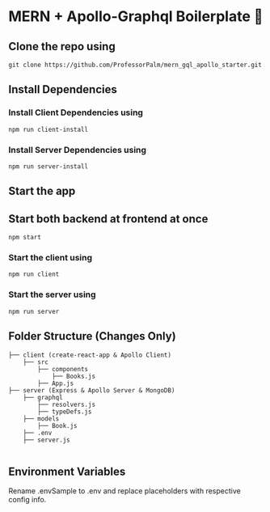 # MERN + Apollo-Graphql Boilerplate :rocket: 

## Clone the repo using

    git clone https://github.com/ProfessorPalm/mern_gql_apollo_starter.git

## Install Dependencies

### Install Client Dependencies using

    npm run client-install

### Install Server Dependencies using

    npm run server-install

## Start the app

## Start both backend at frontend at once
    npm start

### Start the client using

    npm run client

### Start the server using

    npm run server

## Folder Structure (Changes Only)

```
├── client (create-react-app & Apollo Client)
    ├── src
        ├── components
            ├── Books.js
        ├── App.js
├── server (Express & Apollo Server & MongoDB)
    ├── graphql
        ├── resolvers.js
        ├── typeDefs.js
    ├── models
        ├── Book.js
    ├── .env
    ├── server.js
      
```
## Environment Variables

Rename .envSample to .env and replace placeholders with respective config info.


